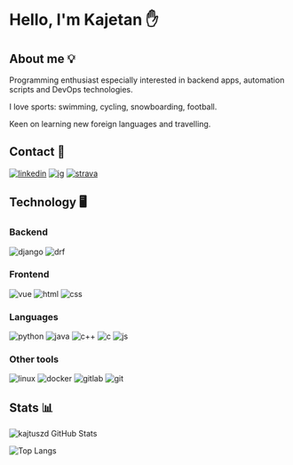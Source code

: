 # Hello, I'm Kajetan ✋

## About me 💡

Programming enthusiast especially interested in backend apps, automation scripts and DevOps technologies.

I love sports: swimming, cycling, snowboarding, football.

Keen on learning new foreign languages and travelling.

## Contact 📎

[![linkedin]](https://www.linkedin.com/in/kajetan-zdanowicz-932ab7244/)
[![ig]](https://www.instagram.com/kajetanzdanowicz/)
[![strava]](https://www.strava.com/athletes/79348506)

## Technology 🖥️

### Backend

![django]
![drf]

### Frontend

![vue]
![html]
![css]

### Languages

![python]
![java]
![c++]
![c]
![js]

### Other tools

![linux]
![docker]
![gitlab]
![git]

## Stats 📊

<img alt="kajtuszd GitHub Stats" src="https://github-readme-stats.vercel.app/api?username=kajtuszd&count_private=true&theme=radical&show_icons=true" />

![Top Langs](https://github-readme-stats.vercel.app/api/top-langs/?username=kajtuszd&langs_count=6&theme=radical&layout=compact)

[java]: https://img.shields.io/badge/java-ED8B00?style=for-the-badge&logo=java&logoColor=white
[c++]: https://img.shields.io/badge/c++-00599C?style=for-the-badge&logo=cplusplus&logoColor=white
[c]: https://img.shields.io/badge/c-A8B9CC?style=for-the-badge&logo=c&logoColor=white
[django]: https://img.shields.io/badge/django-092E20?style=for-the-badge&logo=django&logoColor=white
[drf]: https://img.shields.io/badge/django_rest_framework-50162D?style=for-the-badge&logo=drf&logoColor=white
[docker]: https://img.shields.io/badge/docker-2496ED?style=for-the-badge&logo=docker&logoColor=white
[python]: https://img.shields.io/badge/python-3776AB?style=for-the-badge&logo=python&logoColor=white
[gitlab]: https://img.shields.io/badge/gitlab-FC6D26?style=for-the-badge&logo=gitlab&logoColor=white
[git]: https://img.shields.io/badge/git-F05032?style=for-the-badge&logo=git&logoColor=white
[html]: https://img.shields.io/badge/html-E34F26?style=for-the-badge&logo=html5&logoColor=white
[css]: https://img.shields.io/badge/css-1572B6?style=for-the-badge&logo=css3&logoColor=white
[js]: https://img.shields.io/badge/javascript-F7DF1E?style=for-the-badge&logo=javascript&logoColor=white
[vue]: https://img.shields.io/badge/vue-4FC08D?style=for-the-badge&logo=vuedotjs&logoColor=white
[linkedin]: https://img.shields.io/badge/linkedin-0A66C2?style=for-the-badge&logo=linkedin&logoColor=white
[linux]: https://img.shields.io/badge/Linux-FCC624?style=for-the-badge&logo=linux&logoColor=black
[ig]: https://img.shields.io/badge/Instagram-E4405F?style=for-the-badge&logo=instagram&logoColor=white
[strava]: https://img.shields.io/badge/strava-FC4C02?style=for-the-badge&logo=strava&logoColor=white
